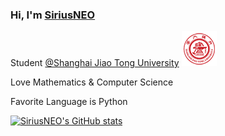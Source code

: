 ### Hi, I'm [SiriusNEO](https://github.com/SiriusNEO)

Student  [@Shanghai Jiao Tong University](https://www.sjtu.edu.cn/) ![](assets/sjtu.png)


Love Mathematics & Computer Science

Favorite Language is Python 

[![SiriusNEO's GitHub stats](https://github-readme-stats.vercel.app/api?username=SiriusNEO)](https://github.com/anuraghazra/github-readme-stats)
